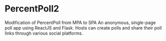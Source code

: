 # PercentPoll2
Modification of PercentPoll from MPA to SPA
An anonymous, single-page poll app using ReactJS and Flask. Hosts can create polls and share their poll links through various social platforms.
